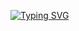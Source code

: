 [![Typing SVG](https://readme-typing-svg.demolab.com?font=Fira+Code&weight=600&size=40&pause=1000&color=F7698E&center=true&vCenter=true&random=false&width=435&lines=Welcome!;Sonnga's+Git+Hub)](https://git.io/typing-svg)
